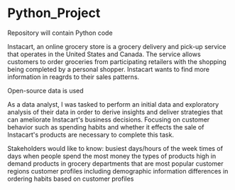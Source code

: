 # Python_Project
Repository will contain Python code

Instacart, an online grocery store is a grocery delivery and pick-up service that operates in the United States and Canada. The service allows customers to order groceries from participating retailers with the shopping being completed by a personal shopper. Instacart wants to find more information in reagrds to their sales patterns. 

Open-source data is used

As a data analyst, I was tasked to perform an initial data and exploratory analysis of their data in order to derive insights and deliver strategies that can ameliorate Instacart's business decisions. Focusing on customer behavior such as spending habits and whether it effects the sale of Instacart's products are necessary to complete this task. 


Stakeholders would like to know:
busiest days/hours of the week
times of days when people spend the most money 
the types of products high in demand 
products in grocery departments that are most popular 
customer regions
customer profiles including demographic information
differences in ordering habits based on customer profiles
